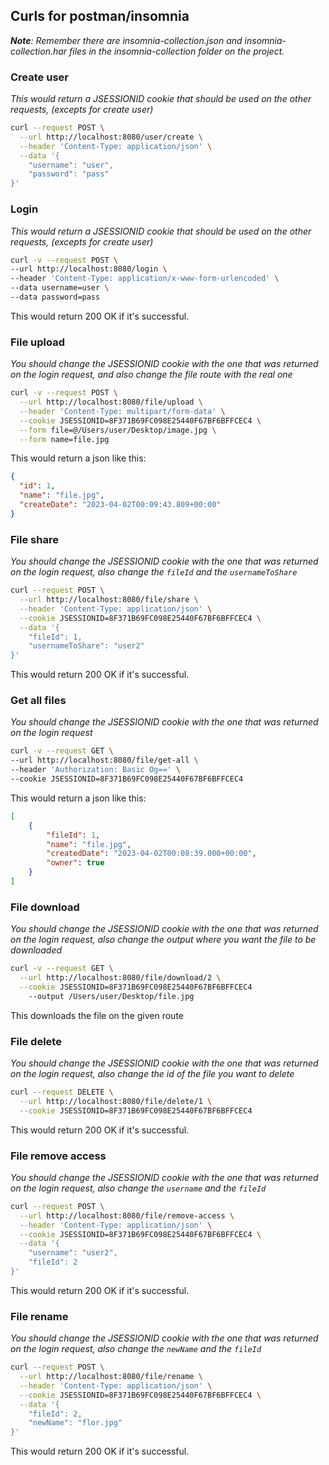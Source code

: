 ## Curls for postman/insomnia

___Note__: Remember there are insomnia-collection.json and insomnia-collection.har files in the insomnia-collection folder on the project._

### Create user
_This would return a JSESSIONID cookie that should be used on the other requests, (excepts for create user)_

```bash
curl --request POST \
  --url http://localhost:8080/user/create \
  --header 'Content-Type: application/json' \
  --data '{
	"username": "user",
	"password": "pass"
}'
```

### Login
_This would return a JSESSIONID cookie that should be used on the other requests, (excepts for create user)_

```bash
curl -v --request POST \
--url http://localhost:8080/login \
--header 'Content-Type: application/x-www-form-urlencoded' \
--data username=user \
--data password=pass
```

This would return 200 OK if it's successful.

### File upload
_You should change the JSESSIONID cookie with the one that was returned on the login request,
and also change the file route with the real one_

```bash
curl -v --request POST \
  --url http://localhost:8080/file/upload \
  --header 'Content-Type: multipart/form-data' \
  --cookie JSESSIONID=8F371B69FC098E25440F67BF6BFFCEC4 \
  --form file=@/Users/user/Desktop/image.jpg \
  --form name=file.jpg
```
This would return a json like this:
```json
{
  "id": 1,
  "name": "file.jpg",
  "createDate": "2023-04-02T00:09:43.809+00:00"
}
```

### File share
_You should change the JSESSIONID cookie with the one that was returned on the login request,
also change the `fileId` and the `usernameToShare`_

```bash
curl --request POST \
  --url http://localhost:8080/file/share \
  --header 'Content-Type: application/json' \
  --cookie JSESSIONID=8F371B69FC098E25440F67BF6BFFCEC4 \
  --data '{
	"fileId": 1,
	"usernameToShare": "user2"
}'
```
This would return 200 OK if it's successful.

### Get all files
_You should change the JSESSIONID cookie with the one that was returned on the login request_

```bash
curl -v --request GET \
--url http://localhost:8080/file/get-all \
--header 'Authorization: Basic Og==' \
--cookie JSESSIONID=8F371B69FC098E25440F67BF6BFFCEC4
```
This would return a json like this:
```json
[
	{
		"fileId": 1,
		"name": "file.jpg",
		"createdDate": "2023-04-02T00:08:39.000+00:00",
		"owner": true
	}
]
```

### File download
_You should change the JSESSIONID cookie with the one that was returned on the login request,
also change the output where you want the file to be downloaded_

```bash
curl -v --request GET \
  --url http://localhost:8080/file/download/2 \
  --cookie JSESSIONID=8F371B69FC098E25440F67BF6BFFCEC4
	--output /Users/user/Desktop/file.jpg
```
This downloads the file on the given route

### File delete
_You should change the JSESSIONID cookie with the one that was returned on the login request,
also change the id of the file you want to delete_

```bash
curl --request DELETE \
  --url http://localhost:8080/file/delete/1 \
  --cookie JSESSIONID=8F371B69FC098E25440F67BF6BFFCEC4
```
This would return 200 OK if it's successful.

### File remove access
_You should change the JSESSIONID cookie with the one that was returned on the login request,
also change the `username` and the `fileId`_

```bash
curl --request POST \
  --url http://localhost:8080/file/remove-access \
  --header 'Content-Type: application/json' \
  --cookie JSESSIONID=8F371B69FC098E25440F67BF6BFFCEC4 \
  --data '{
	"username": "user2",
	"fileId": 2
}'
```
This would return 200 OK if it's successful.

### File rename
_You should change the JSESSIONID cookie with the one that was returned on the login request,
also change the `newName` and the `fileId`_

```bash
curl --request POST \
  --url http://localhost:8080/file/rename \
  --header 'Content-Type: application/json' \
  --cookie JSESSIONID=8F371B69FC098E25440F67BF6BFFCEC4 \
  --data '{
	"fileId": 2,
	"newName": "flor.jpg"
}'
```
This would return 200 OK if it's successful.
